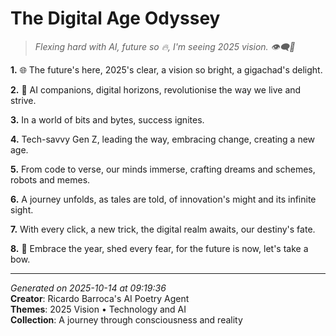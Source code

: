 # The Digital Age Odyssey

> *Flexing hard with AI, future so 🔥, I'm seeing 2025 vision. 👁️‍🗨️🔮*

**1.** 🌐 The future's here, 2025's clear, a vision so bright, a gigachad's delight.


**2.** 🤖️ AI companions, digital horizons, revolutionise the way we live and strive.


**3.** In a world of bits and bytes, success ignites.


**4.** Tech-savvy Gen Z, leading the way, embracing change, creating a new age.


**5.** From code to verse, our minds immerse, crafting dreams and schemes, robots and memes.


**6.** A journey unfolds, as tales are told, of innovation's might and its infinite sight.


**7.** With every click, a new trick, the digital realm awaits, our destiny's fate.


**8.** 🌟 Embrace the year, shed every fear, for the future is now, let's take a bow.



---

*Generated on 2025-10-14 at 09:19:36*  
**Creator**: Ricardo Barroca's AI Poetry Agent  
**Themes**: 2025 Vision • Technology and AI  
**Collection**: A journey through consciousness and reality